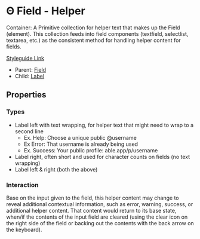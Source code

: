 # Θ Field - Helper

Container: A Primitive collection for helper text that makes up the Field (element). This collection feeds into field components (textfield, selectlist, textarea, etc.) as the consistent method for handling helper content for fields.

[Styleguide Link](https://zpl.io/2vD1X45)

* Parent: [Field](./)
* Child: [Label](../label.md)

## Properties

### Types

* Label left with text wrapping, for helper text that might need to wrap to a second line
  * Ex. Help: Choose a unique public @username
  * Ex Error: That username is already being used
  * Ex. Success: Your public profile: able.app/p/username
* Label right, often short and used for character counts on fields (no text wrapping)
* Label left & right (both the above)

### Interaction

Base on the input given to the field, this helper content may change to reveal additional contextual information, such as error, warning, success, or additional helper content. That content would return to its base state, when/if the contents of the input field are cleared (using the clear icon on the right side of the field or backing out the contents with the back arrow on the keyboard).
